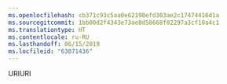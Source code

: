 ```yaml
---
ms.openlocfilehash: cb371c93c5aa0e62198efd303ae2c17474416d1a
ms.sourcegitcommit: 1bb00d2f4343e73ae8d58668f02297a3cf10a4c1
ms.translationtype: HT
ms.contentlocale: ru-RU
ms.lasthandoff: 06/15/2019
ms.locfileid: "63871436"
---
```

<span data-ttu-id="93b8c-101">URI</span><span class="sxs-lookup"><span data-stu-id="93b8c-101">URI</span></span>